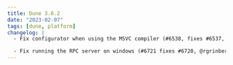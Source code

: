 ```yaml
---
title: Dune 3.6.2
date: "2023-02-07"
tags: [dune, platform]
changelog: |
  - Fix configurator when using the MSVC compiler (#6538, fixes #6537, @nojb)

  - Fix running the RPC server on windows (#6721 fixes #6720, @rgrinberg)
---
```

